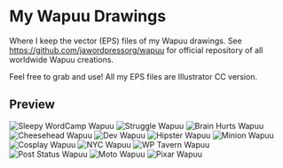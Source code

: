 # My Wapuu Drawings
Where I keep the vector (EPS) files of my Wapuu drawings. See https://github.com/jawordpressorg/wapuu for official repository of all worldwide Wapuu creations.

Feel free to grab and use! All my EPS files are Illustrator CC version.

## Preview
![Sleepy WordCamp Wapuu](png/wapuu-sleepy-wordcamp.png) 
![Struggle Wapuu](png/wapuu-struggle.png)
![Brain Hurts Wapuu](png/wapuu-brainhurts.png)
![Cheesehead Wapuu](png/wapuu-cheesehead.png) 
![Dev Wapuu](png/wapuu-dev.png)
![Hipster Wapuu](png/wapuu-hipster.png)
![Minion Wapuu](png/wapuu-minion.png)
![Cosplay Wapuu](png/wapuu-cosplay.png)
![NYC Wapuu](png/wapuu-nyc.png)
![WP Tavern Wapuu](png/wapuu-wptavern.png)
![Post Status Wapuu](png/wapuu-poststatus.png)
![Moto Wapuu](png/wapuu-moto.png)
![Pixar Wapuu](png/wapuu-pixar.png)


